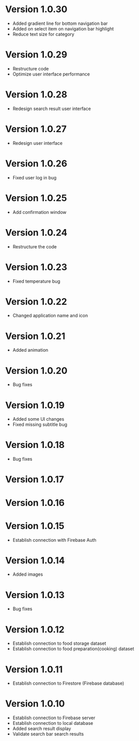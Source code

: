 # Version 1.0.30
* Added gradient line for bottom navigation bar
* Added on select item on navigation bar highlight
* Reduce text size for category
# Version 1.0.29
* Restructure code
* Optimize user interface performance
# Version 1.0.28
* Redesign search result user interface
# Version 1.0.27
* Redesign user interface
# Version 1.0.26
* Fixed user log in bug
# Version 1.0.25
* Add confirmation window
# Version 1.0.24
* Restructure the code
# Version 1.0.23
* Fixed temperature bug
# Version 1.0.22
* Changed application name and icon
# Version 1.0.21
* Added animation
# Version 1.0.20
* Bug fixes
# Version 1.0.19
* Added some UI changes
* Fixed missing subtitle bug
# Version 1.0.18
* Bug fixes
# Version 1.0.17
# Version 1.0.16
# Version 1.0.15
* Establish connection with Firebase Auth
# Version 1.0.14
* Added images
# Version 1.0.13
* Bug fixes
# Version 1.0.12
* Establish connection to food storage dataset
* Establish connection to food preparation(cooking) dataset
# Version 1.0.11
* Establish connection to Firestore (Firebase database)
# Version 1.0.10
* Establish connection to Firebase server
* Establish connection to local database
* Added search result display
* Validate search bar search results
